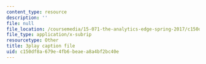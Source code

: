 ```yaml
---
content_type: resource
description: ''
file: null
file_location: /coursemedia/15-071-the-analytics-edge-spring-2017/c150df8a679e4fb6beaea8a4bf2bc40e_AByfsx3Dkek.srt
file_type: application/x-subrip
resourcetype: Other
title: 3play caption file
uid: c150df8a-679e-4fb6-beae-a8a4bf2bc40e
---
```

